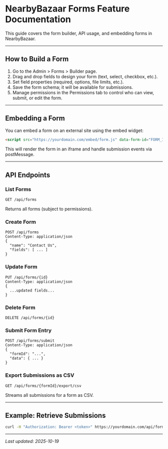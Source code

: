 # NearbyBazaar Forms Feature Documentation

This guide covers the form builder, API usage, and embedding forms in NearbyBazaar.

---

## How to Build a Form

1. Go to the Admin > Forms > Builder page.
2. Drag and drop fields to design your form (text, select, checkbox, etc.).
3. Set field properties (required, options, file limits, etc.).
4. Save the form schema; it will be available for submissions.
5. Manage permissions in the Permissions tab to control who can view, submit, or edit the form.

---

## Embedding a Form

You can embed a form on an external site using the embed widget:

```html
<script src="https://yourdomain.com/embed/form.js" data-form-id="FORM_ID"></script>
```

This will render the form in an iframe and handle submission events via postMessage.

---

## API Endpoints

### List Forms
```
GET /api/forms
```
Returns all forms (subject to permissions).

### Create Form
```
POST /api/forms
Content-Type: application/json
{
  "name": "Contact Us",
  "fields": [ ... ]
}
```

### Update Form
```
PUT /api/forms/{id}
Content-Type: application/json
{
  ...updated fields...
}
```

### Delete Form
```
DELETE /api/forms/{id}
```

### Submit Form Entry
```
POST /api/forms/submit
Content-Type: application/json
{
  "formId": "...",
  "data": { ... }
}
```

### Export Submissions as CSV
```
GET /api/forms/{formId}/export/csv
```
Streams all submissions for a form as CSV.

---

## Example: Retrieve Submissions

```sh
curl -H "Authorization: Bearer <token>" https://yourdomain.com/api/forms/{formId}/entries
```

---

_Last updated: 2025-10-19_
